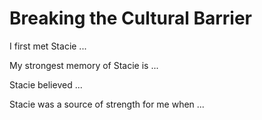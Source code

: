# Breaking the Cultural Barrier

I first met Stacie ...

My strongest memory of Stacie is ...

Stacie believed ...

Stacie was a source of strength for me when ...

